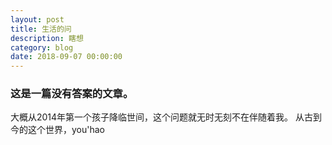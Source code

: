 ```yaml
---
layout: post
title: 生活的问
description: 瞎想
category: blog
date: 2018-09-07 00:00:00
---
```


### 这是一篇没有答案的文章。
大概从2014年第一个孩子降临世间，这个问题就无时无刻不在伴随着我。
从古到今的这个世界，you'hao